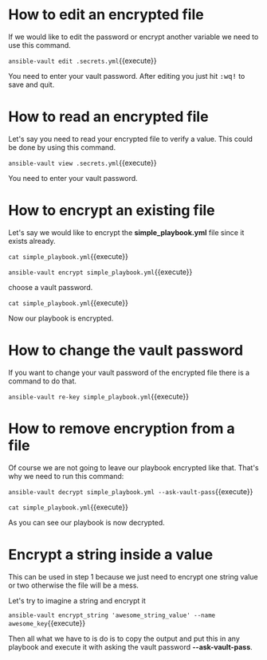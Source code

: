 # How to edit an encrypted file

If we would like to edit the password or encrypt another variable we need to use this command.

`ansible-vault edit .secrets.yml`{{execute}}

You need to enter your vault password.
After editing you just hit <kbd>:wq!</kbd> to save and quit.

# How to read an encrypted file

Let's say you need to read your encrypted file to verify a value. This could be done by using this command.

`ansible-vault view .secrets.yml`{{execute}}

You need to enter your vault password.

# How to encrypt an existing file

Let's say we would like to encrypt the **simple_playbook.yml** file since it exists already. 

`cat simple_playbook.yml`{{execute}}

`ansible-vault encrypt simple_playbook.yml`{{execute}}

choose a vault password.

`cat simple_playbook.yml`{{execute}}

Now our playbook is encrypted.

# How to change the vault password

If you want to change your vault password of the encrypted file there is a command to do that.

`ansible-vault re-key simple_playbook.yml`{{execute}}


# How to remove encryption from a file

Of course we are not going to leave our playbook encrypted like that. That's why we need to run this command:

`ansible-vault decrypt simple_playbook.yml --ask-vault-pass`{{execute}}

`cat simple_playbook.yml`{{execute}}

As you can see our playbook is now decrypted.

# Encrypt a string inside a value 

This can be used in step 1 because we just need to encrypt one string value or two otherwise the file will be a mess.

Let's try to imagine a string and encrypt it 

`ansible-vault encrypt_string 'awesome_string_value' --name awesome_key`{{execute}}

Then all what we have to is do is to copy the output and put this in any playbook and execute it with asking the vault password **--ask-vault-pass**.





